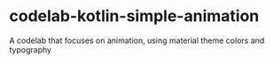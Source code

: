 # codelab-kotlin-simple-animation
A codelab that focuses on animation, using material theme colors and typography

